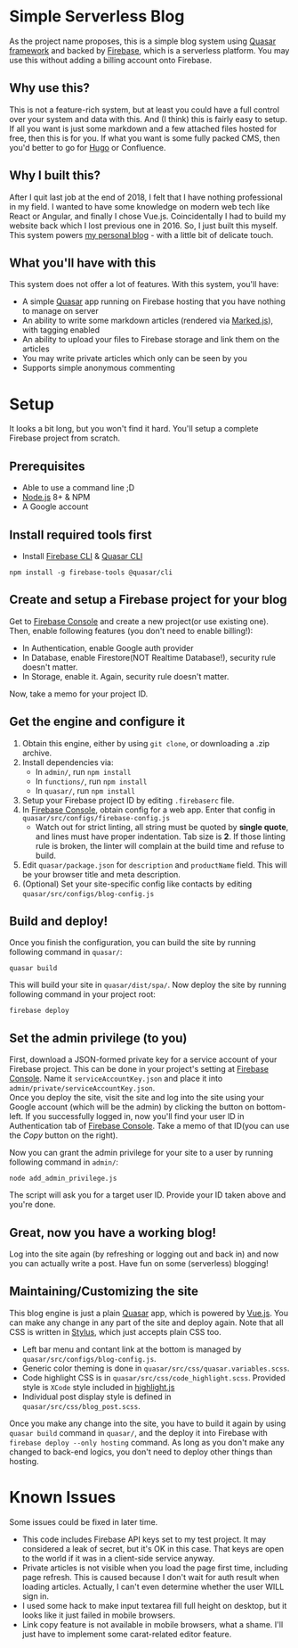 # Simple Serverless Blog
As the project name proposes, this is a simple blog system using [Quasar framework](https://v1.quasar-framework.org/) and backed by [Firebase](https://firebase.google.com/), which is a serverless platform.
You may use this without adding a billing account onto Firebase.

## Why use this?
This is not a feature-rich system, but at least you could have a full control over your system and data with this. And (I think) this is fairly easy to setup. If all you want is just some markdown and a few attached files hosted for free, then this is for you. If what you want is some fully packed CMS, then you'd better to go for [Hugo](https://gohugo.io/) or Confluence.

## Why I built this?
After I quit last job at the end of 2018, I felt that I have nothing professional in my field. I wanted to have some knowledge on modern web tech like React or Angular, and finally I chose Vue.js. Coincidentally I had to build my website back which I lost previous one in 2016. So, I just built this myself.
This system powers [my personal blog](https://www.luciaellan.com/) - with a little bit of delicate touch.

## What you'll have with this
This system does not offer a lot of features. With this system, you'll have:
* A simple [Quasar](https://v1.quasar-framework.org/) app running on Firebase hosting that you have nothing to manage on server
* An ability to write some markdown articles (rendered via [Marked.js](https://github.com/markedjs/marked)), with tagging enabled
* An ability to upload your files to Firebase storage and link them on the articles
* You may write private articles which only can be seen by you
* Supports simple anonymous commenting

# Setup
It looks a bit long, but you won't find it hard. You'll setup a complete Firebase project from scratch.

## Prerequisites
* Able to use a command line ;D
* [Node.js](https://nodejs.org/) 8+ & NPM
* A Google account

## Install required tools first
* Install [Firebase CLI](https://firebase.google.com/docs/cli/) & [Quasar CLI](https://v1.quasar-framework.org/quasar-cli/installation)
```shell
npm install -g firebase-tools @quasar/cli
```

## Create and setup a Firebase project for your blog
Get to [Firebase Console](https://console.firebase.google.com/) and create a new project(or use existing one).  
Then, enable following features (you don't need to enable billing!):
* In Authentication, enable Google auth provider
* In Database, enable Firestore(NOT Realtime Database!), security rule doesn't matter.
* In Storage, enable it. Again, security rule doesn't matter.

Now, take a memo for your project ID.

## Get the engine and configure it
1. Obtain this engine, either by using `git clone`, or downloading a .zip archive.
2. Install dependencies via:
   * In `admin/`, run `npm install`
   * In `functions/`, run `npm install`
   * In `quasar/`, run `npm install`
3. Setup your Firebase project ID by editing `.firebaserc` file.
4. In [Firebase Console](https://console.firebase.google.com/), obtain config for a web app. Enter that config in `quasar/src/configs/firebase-config.js`
   * Watch out for strict linting, all string must be quoted by **single quote**, and lines must have proper indentation. Tab size is **2**. If those linting rule is broken, the linter will complain at the build time and refuse to build.
5. Edit `quasar/package.json` for `description` and `productName` field. This will be your browser title and meta description.
6. (Optional) Set your site-specific config like contacts by editing `quasar/src/configs/blog-config.js`

## Build and deploy!
Once you finish the configuration, you can build the site by running following command in `quasar/`:
```shell
quasar build
```
This will build your site in `quasar/dist/spa/`. Now deploy the site by running following command in your project root:
```shell
firebase deploy
```

## Set the admin privilege (to you)
First, download a JSON-formed private key for a service account of your Firebase project. This can be done in your project's setting at [Firebase Console](https://console.firebase.google.com/). Name it `serviceAccountKey.json` and place it into `admin/private/serviceAccountKey.json`.  
Once you deploy the site, visit the site and log into the site using your Google account (which will be the admin) by clicking the button on bottom-left. If you successfully logged in, now you'll find your user ID in Authentication tab of [Firebase Console](https://console.firebase.google.com/). Take a memo of that ID(you can use the *Copy* button on the right).

Now you can grant the admin privilege for your site to a user by running following command in `admin/`:
```shell
node add_admin_privilege.js
```
The script will ask you for a target user ID. Provide your ID taken above and you're done.

## Great, now you have a working blog!
Log into the site again (by refreshing or logging out and back in) and now you can actually write a post. Have fun on some (serverless) blogging!

## Maintaining/Customizing the site
This blog engine is just a plain [Quasar](https://v1.quasar-framework.org/) app, which is powered by [Vue.js](https://vuejs.org/). You can make any change in any part of the site and deploy again. Note that all CSS is written in [Stylus](http://stylus-lang.com/), which just accepts plain CSS too.  
* Left bar menu and contant link at the bottom is managed by `quasar/src/configs/blog-config.js`.
* Generic color theming is done in `quasar/src/css/quasar.variables.scss`.
* Code highlight CSS is in `quasar/src/css/code_highlight.scss`. Provided style is `XCode` style included in [highlight.js](https://highlightjs.org/)
* Individual post display style is defined in `quasar/src/css/blog_post.scss`.

Once you make any change into the site, you have to build it again by using `quasar build` command in `quasar/`, and the deploy it into Firebase with `firebase deploy --only hosting` command. As long as you don't make any changed to back-end logics, you don't need to deploy other things than hosting.

# Known Issues
Some issues could be fixed in later time.
* This code includes Firebase API keys set to my test project. It may considered a leak of secret, but it's OK in this case. That keys are open to the world if it was in a client-side service anyway.
* Private articles is not visible when you load the page first time, including page refresh. This is caused because I don't wait for auth result when loading articles. Actually, I can't even determine whether the user WILL sign in.
* I used some hack to make input textarea fill full height on desktop, but it looks like it just failed in mobile browsers.
* Link copy feature is not available in mobile browsers, what a shame. I'll just have to implement some carat-related editor feature.
